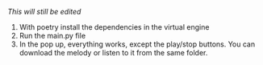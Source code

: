 *This will still be edited*
1. With poetry install the dependencies in the virtual engine
2. Run the main.py file
3. In the pop up, everything works, except the play/stop buttons. You can download the melody or listen to it from the same folder.
